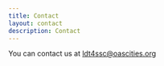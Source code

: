 ```yaml
---
title: Contact
layout: contact
description: Contact
---
```


You can contact us at ldt4ssc@oascities.org